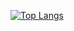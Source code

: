 [![Top Langs](https://github-readme-stats.vercel.app/api/top-langs/?username=thanh2oone&theme=tokyonight)](https://github.com/anuraghazra/github-readme-stats)
